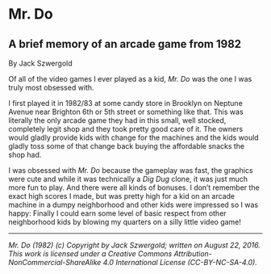 # Mr. Do
## A brief memory of an arcade game from 1982

By Jack Szwergold

Of all of the video games I ever played as a kid, *Mr. Do* was the one I was truly most obsessed with.

I first played it in 1982/83 at some candy store in Brooklyn on Neptune Avenue near Brighton 6th or 5th street or something like that. This was literally the only arcade game they had in this small, well stocked, completely legit shop and they took pretty good care of it. The owners would gladly provide kids with change for the machines and the kids would gladly toss some of that change back buying the affordable snacks the shop had.

I was obsessed with *Mr. Do* because the gameplay was fast, the graphics were cute and while it was technically a *Dig Dug* clone, it was just much more fun to play. And there were all kinds of bonuses. I don’t remember the exact high scores I made, but was pretty high for a kid on an arcade machine in a dumpy neighborhood and other kids were impressed so I was happy: Finally I could earn some level of basic respect from other neighborhood kids by blowing my quarters on a silly little video game!

***

*Mr. Do (1982) (c) Copyright by Jack Szwergold; written on August 22, 2016. This work is licensed under a Creative Commons Attribution-NonCommercial-ShareAlike 4.0 International License (CC-BY-NC-SA-4.0).*